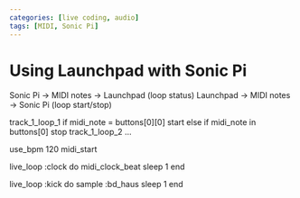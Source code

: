 ```yaml
---
categories: [live coding, audio]
tags: [MIDI, Sonic Pi]
---
```


# Using Launchpad with Sonic Pi

Sonic Pi -> MIDI notes -> Launchpad (loop status)
Launchpad -> MIDI notes -> Sonic Pi (loop start/stop)

track_1_loop_1
    if midi_note = buttons[0][0]
        start
    else if midi_note in buttons[0]
        stop
track_1_loop_2
    …


use_bpm 120
midi_start

live_loop :clock do
  midi_clock_beat
  sleep 1
end

live_loop :kick do
  sample :bd_haus
  sleep 1
end
